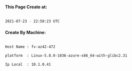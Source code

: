 
   
#### This Page Create at:

```bash

2021-07-23 - 22:50:23 UTC

```

#### Create By Machine:

```bash

Host Name : fv-az42-472

platform  : Linux-5.8.0-1036-azure-x86_64-with-glibc2.31

Ip Local  : 10.1.0.41

```

